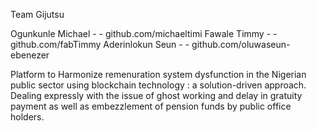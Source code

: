 Team Gijutsu

Ogunkunle Michael - - github.com/michaeltimi
Fawale Timmy - - github.com/fabTimmy
Aderinlokun Seun - - github.com/oluwaseun-ebenezer

Platform to Harmonize remenuration system dysfunction in the Nigerian public sector using blockchain technology : a solution-driven approach. Dealing expressly with the issue of ghost working and delay in gratuity payment as well as embezzlement of pension funds by public office holders.

